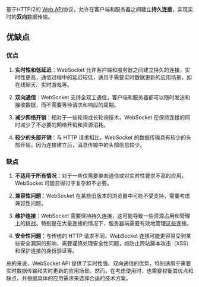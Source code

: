 基于HTTP/2的 [Web API](Web%20API.md)协议，允许在客户端和服务器之间建立**持久连接**，实现实时的**双向**数据传输。
## 优缺点
### 优点

1. **实时性和低延迟**：WebSocket 允许客户端和服务器之间建立持久的连接，实时性更高，通信过程中的延迟较低，适用于需要实时数据更新的应用场景，如在线聊天、实时游戏等。

2. **双向通信**：WebSocket 支持全双工通信，客户端和服务器都可以随时发送和接收数据，而不需要等待请求和响应的周期。

3. **减少网络开销**：相对于一些轮询或长轮询技术，WebSocket 在保持连接的同时减少了不必要的网络开销和资源消耗。

4. **较少的头部开销**：与 HTTP 请求相比，WebSocket 的数据传输具有较少的头部开销，因为连接建立后，消息传输中的头部信息较少。

### 缺点

1. **不适用于所有情况**：对于一些仅需要单向通信或对实时性要求不高的应用，WebSocket 可能显得过于复杂和不必要。

2. **兼容性问题**：WebSocket 在某些旧版本的浏览器中可能不受支持，需要考虑兼容性问题。

3. **维护连接**：WebSocket 需要保持持久连接，这可能导致一些资源占用和管理上的挑战。特别是在大量连接的情况下，服务器端需要有效地管理这些连接。

4. **安全性问题**：与传统的 HTTP 请求不同，WebSocket 连接可能更容易受到某些安全漏洞的影响，需要谨慎处理安全性问题，如防止跨站脚本攻击（XSS）和保护连接的身份验证等。

总的来说，WebSocket API 提供了实时性强、双向通信的优势，特别适用于需要实时数据传输和实时更新的应用场景。然而，在考虑使用时，也需要权衡其优点和缺点，并根据具体的应用需求来选择合适的技术方案。
